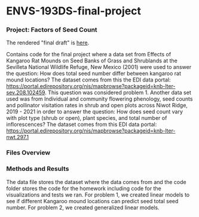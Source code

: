 # ENVS-193DS-final-project

### Project: Factors of Seed Count

The rendered "final draft" is [here](https://stephanie-t-nguyen.github.io/ENVS-193DS-final-project/code/final_project_code.html).

Contains code for the final project where a data set from  Effects of Kangaroo Rat Mounds on Seed Banks of Grass
and Shrublands at the Sevilleta National Wildlife Refuge, New Mexico (2001) were used to answer the question: How does total seed number differ between kangaroo rat mound locations? The dataset comes from this the EDI data portal: https://portal.edirepository.org/nis/mapbrowse?packageid=knb-lter-sev.208.102459. This question was considered problem 1. Another data set used was from Individual and community flowering phenology, seed counts and pollinator
visitation rates in shrub and open plots across Niwot Ridge, 2019 - 2021 in order to answer the question: How does seed count vary with plot type (shrub or open), plant species, and total number of inflorescences? The dataset comes from this EDI data portal: https://portal.edirepository.org/nis/mapbrowse?packageid=knb-lter-nwt.297.1

### Files Overview

### Methods and Results 

The data file stores the dataset where the data comes from and the code folder stores the code for the homework including code for the visualizations and tests we ran. For problem 1, we created linear models to see if different Kangaroo mound locations can predict seed total seed number. For problem 2, we created generalized linear models.
